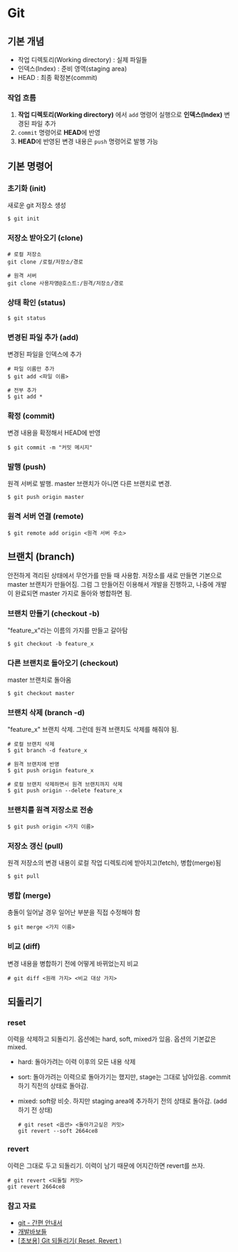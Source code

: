 # Git

## 기본 개념

* 작업 디렉토리\(Working directory\) : 실제 파일들
* 인덱스\(Index\) : 준비 영역\(staging area\)
* HEAD : 최종 확정본\(commit\)

### 작업 흐름

1. **작업 디렉토리\(Working directory\)** 에서 `add` 명령어 실행으로 **인덱스\(Index\)** 변경된 파일 추가
2. `commit` 명령어로 **HEAD**에 반영
3. **HEAD**에 반영된 변경 내용은 `push` 명령어로 발행 가능

## 기본 명령어

### 초기화 \(init\)

새로운 git 저장소 생성

```text
$ git init
```

### 저장소 받아오기 \(clone\)

```text
# 로컬 저장소
git clone /로컬/저장소/경로

# 원격 서버
git clone 사용자명@호스트:/원격/저장소/경로
```

### 상태 확인 \(status\)

```text
$ git status
```

### 변경된 파일 추가 \(add\)

변경된 파일을 인덱스에 추가

```text
# 파일 이름만 추가
$ git add <파일 이름>

# 전부 추가
$ git add *
```

### 확정 \(commit\)

변경 내용을 확정해서 HEAD에 반영

```text
$ git commit -m "커밋 메시지"
```

### 발행 \(push\)

원격 서버로 발행. master 브랜치가 아니면 다른 브랜치로 변경.

```text
$ git push origin master
```

### 원격 서버 연결 \(remote\)

```text
$ git remote add origin <원격 서버 주소>
```

## 브랜치 \(branch\)

안전하게 격리된 상태에서 무언가를 만들 때 사용함. 저장소를 새로 만들면 기본으로 master 브랜치가 만들어짐. 그럼 그 만들어진 이용해서 개발을 진행하고, 나중에 개발이 완료되면 master 가지로 돌아와 병합하면 됨.

### 브랜치 만들기 \(checkout -b\)

"feature\_x"라는 이름의 가지를 만들고 갈아탐

```text
$ git checkout -b feature_x
```

### 다른 브랜치로 돌아오기 \(checkout\)

master 브랜치로 돌아옴

```text
$ git checkout master
```

### 브랜치 삭제 \(branch -d\)

"feature\_x" 브랜치 삭제. 그런데 원격 브랜치도 삭제를 해줘야 됨.

```text
# 로컬 브랜치 삭제
$ git branch -d feature_x

# 원격 브랜치에 반영
$ git push origin feature_x

# 로컬 브랜치 삭제하면서 원격 브랜치까지 삭제
$ git push origin --delete feature_x
```

### 브랜치를 원격 저장소로 전송

```text
$ git push origin <가지 이름>
```

### 저장소 갱신 \(pull\)

원격 저장소의 변경 내용이 로컬 작업 디렉토리에 받아지고\(fetch\), 병합\(merge\)됨

```text
$ git pull
```

### 병합 \(merge\)

충돌이 일어날 경우 일어난 부분을 직접 수정해야 함

```text
$ git merge <가지 이름>
```

### 비교 \(diff\)

변경 내용을 병합하기 전에 어떻게 바뀌었는지 비교

```text
# git diff <원래 가지> <비교 대상 가지>
```

## 되돌리기

### reset

이력을 삭제하고 되돌리기. 옵션에는 hard, soft, mixed가 있음. 옵션의 기본값은 mixed.

* hard: 돌아가려는 이력 이후의 모든 내용 삭제
* sort: 돌아가려는 이력으로 돌아가기는 했지만, stage는 그대로 남아있음. commit 하기 직전의 상태로 돌아감.
* mixed: soft랑 비슷. 하지만 staging area에 추가하기 전의 상태로 돌아감. \(add 하기 전 상태\)

  ```text
  # git reset <옵션> <돌아가고싶은 커밋>
  git revert --soft 2664ce8
  ```

### revert

이력은 그대로 두고 되돌리기. 이력이 남기 때문에 어지간하면 revert를 쓰자.

```text
# git revert <되돌릴 커밋> 
git revert 2664ce8
```

### 참고 자료

* [git - 간편 안내서](https://rogerdudler.github.io/git-guide/index.ko.html)
* [개발바보들](http://www.devpools.kr/2017/01/31/%EA%B0%9C%EB%B0%9C%EB%B0%94%EB%B3%B4%EB%93%A4-1%ED%99%94-git-back-to-the-future/)
* [\[초보용\] Git 되돌리기\( Reset, Revert \)](https://medium.com/nonamedeveloper/%EC%B4%88%EB%B3%B4%EC%9A%A9-git-%EB%90%98%EB%8F%8C%EB%A6%AC%EA%B8%B0-reset-revert-d572b4cb0bd5)

